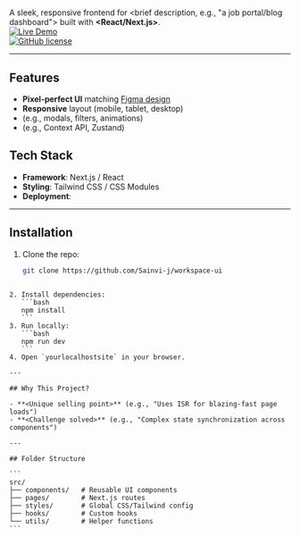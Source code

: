 # <workspace-ui>

A sleek, responsive frontend for <brief description, e.g., "a job portal/blog dashboard"> built with **<React/Next.js>**.  
[![Live Demo](https://img.shields.io/badge/demo-live-green?style=flat)](Your_Live_URL)  
[![GitHub license](https://img.shields.io/github/license/<username>/<repo>?color=blue)](LICENSE)

---

## Features

- **Pixel-perfect UI** matching [Figma design](Figma_URL)
- **Responsive** layout (mobile, tablet, desktop)
- **<Interactive components>** (e.g., modals, filters, animations)
- **<State management>** (e.g., Context API, Zustand)

## Tech Stack

- **Framework**: Next.js / React
- **Styling**: Tailwind CSS / CSS Modules
- **Deployment**:

---

## Installation

1. Clone the repo:
   ```bash
   git clone https://github.com/Sainvi-j/workspace-ui
   ```
````

2. Install dependencies:
   ```bash
   npm install
   ```
3. Run locally:
   ```bash
   npm run dev
   ```
4. Open `yourlocalhostsite` in your browser.

---

## Why This Project?

- **<Unique selling point>** (e.g., "Uses ISR for blazing-fast page loads")
- **<Challenge solved>** (e.g., "Complex state synchronization across components")

---

## Folder Structure

```
src/
├── components/   # Reusable UI components
├── pages/        # Next.js routes
├── styles/       # Global CSS/Tailwind config
├── hooks/        # Custom hooks
└── utils/        # Helper functions
```
